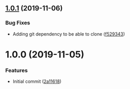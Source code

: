 ## [1.0.1](https://github.com/mongodb-ansible-roles/ansible-role-faketime/compare/v1.0.0...v1.0.1) (2019-11-06)


### Bug Fixes

* Adding git dependency to be able to clone ([f529343](https://github.com/mongodb-ansible-roles/ansible-role-faketime/commit/f529343ec78650b804f57ebf6e8bba4e3e139c54))

# 1.0.0 (2019-11-05)


### Features

* Initial commit ([2a11618](https://github.com/mongodb-ansible-roles/ansible-role-faketime/commit/2a11618c3e21b642fa57f6ccd17433d64c126fc3))
